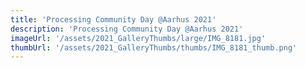 ```yaml
---
title: 'Processing Community Day @Aarhus 2021'
description: 'Processing Community Day @Aarhus 2021'
imageUrl: '/assets/2021_GalleryThumbs/large/IMG_8181.jpg'
thumbUrl: '/assets/2021_GalleryThumbs/thumbs/IMG_8181_thumb.png'
---
```


